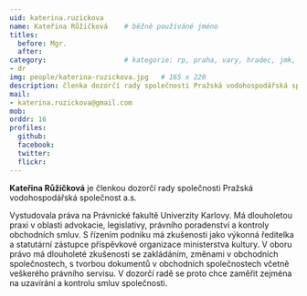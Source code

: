 ```yaml
---
uid: katerina.ruzickova
name: Kateřina Růžičková  	# běžně používáné jméno
titles:
  before: Mgr.
  after: 
category:                 	# kategorie: rp, praha, vary, hradec, jmk, senat
- dr
img: people/katerina-ruzickova.jpg   # 165 x 220
description: členka dozorčí rady společnosti Pražská vodohospodářská společnost a.s.  	# kratký popis, max 160 znaků
mail: 
- katerina.ruzickova@gmail.com
mob:
orddr: 16
profiles:
  github:       
  facebook:    
  twitter: 		  
  flickr:		  
---
```


**Kateřina Růžičková** je členkou dozorčí rady společnosti Pražská vodohospodářská společnost a.s.

Vystudovala práva na Právnické fakultě Univerzity Karlovy. Má dlouholetou praxi v oblasti advokacie, legislativy, právního poradenství a kontroly obchodních smluv. S řízením podniku má zkušenosti jako výkonná ředitelka a statutární zástupce příspěvkové organizace ministerstva kultury. V oboru právo má dlouholeté zkušenosti se zakládáním, změnami v obchodních společnostech, s tvorbou dokumentů v obchodních společnostech včetně veškerého právního servisu. V dozorčí radě se proto chce zaměřit zejména na uzavírání a kontrolu smluv společnosti.
